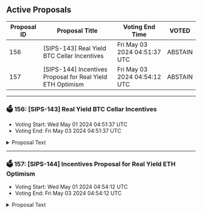 ## Active Proposals

| Proposal ID | Proposal Title | Voting End Time | VOTED |
|-------------|----------------|-----------------|-------|
| 156 | [SIPS-143] Real Yield BTC Cellar Incentives | Fri May 03 2024 04:51:37 UTC | ABSTAIN |
| 157 | [SIPS-144] Incentives Proposal for Real Yield ETH Optimism | Fri May 03 2024 04:54:12 UTC | ABSTAIN |

---

### 🗳 156: [SIPS-143] Real Yield BTC Cellar Incentives
- Voting Start: Wed May 01 2024 04:51:37 UTC
- Voting End: Fri May 03 2024 04:51:37 UTC

<details>
<summary>Proposal Text</summary>
 
This proposal is intended to authorize a one-time transfer of 100,000 SOMM from the community pool to the CellarStaking contract, which is used to incentivize Real Yield BTC cellar depositors on Ethereum Mainnet.nnSee the corresponding forum post for more details: https://community.sommelier.finance/t/sips-143-upcoming-real-yield-btc-liquidity-mining-incentives-proposal/1307
</details>

---

### 🗳 157: [SIPS-144] Incentives Proposal for Real Yield ETH Optimism
- Voting Start: Wed May 01 2024 04:54:12 UTC
- Voting End: Fri May 03 2024 04:54:12 UTC

<details>
<summary>Proposal Text</summary>
 
This proposal is intended to authorize a one-time transfer of 100,000 SOMM from the community pool to a multisig address, which will forward the funds to the staking contract on Arbitrum to incentivize Real Yield ETH Cellar depositors.nnSee the corresponding forum post for more details: https://community.sommelier.finance/t/sips-144-upcoming-real-yield-eth-optimism-deployment-liquidity-mining-incentives-proposal/1308
</details>
